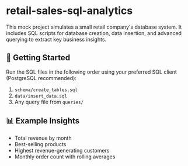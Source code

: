 # retail-sales-sql-analytics
This mock project simulates a small retail company's database system. It includes SQL scripts for database creation, data insertion, and advanced querying to extract key business insights.

## 🚀 Getting Started

Run the SQL files in the following order using your preferred SQL client (PostgreSQL recommended):
1. `schema/create_tables.sql`
2. `data/insert_data.sql`
3. Any query file from `queries/`

## 📊 Example Insights

- Total revenue by month
- Best-selling products
- Highest revenue-generating customers
- Monthly order count with rolling averages
